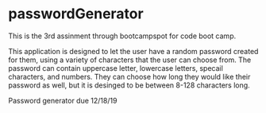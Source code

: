 # passwordGenerator

This is the 3rd assinment through bootcampspot for code boot camp.

This application is designed to let the user have a random password created for them, using a variety of characters that the user can choose from.  The password can contain uppercase letter, lowercase letters, specail characters, and numbers. They can choose how long they would like their password as well, but it is desinged to be between 8-128 characters long.

Password generator due 12/18/19
